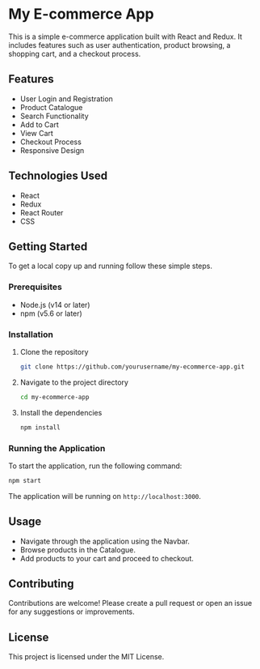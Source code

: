# My E-commerce App

This is a simple e-commerce application built with React and Redux. It includes features such as user authentication, product browsing, a shopping cart, and a checkout process.

## Features

- User Login and Registration
- Product Catalogue
- Search Functionality
- Add to Cart
- View Cart
- Checkout Process
- Responsive Design

## Technologies Used

- React
- Redux
- React Router
- CSS

## Getting Started

To get a local copy up and running follow these simple steps.

### Prerequisites

- Node.js (v14 or later)
- npm (v5.6 or later)

### Installation

1. Clone the repository
   ```bash
   git clone https://github.com/yourusername/my-ecommerce-app.git
   ```
2. Navigate to the project directory
   ```bash
   cd my-ecommerce-app
   ```
3. Install the dependencies
   ```bash
   npm install
   ```

### Running the Application

To start the application, run the following command:

```bash
npm start
```

The application will be running on `http://localhost:3000`.

## Usage

- Navigate through the application using the Navbar.
- Browse products in the Catalogue.
- Add products to your cart and proceed to checkout.

## Contributing

Contributions are welcome! Please create a pull request or open an issue for any suggestions or improvements.

## License

This project is licensed under the MIT License.